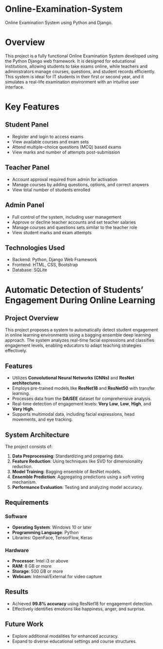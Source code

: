 # Online-Examination-System
Online Examination System using Python and Django.

# Overview
This project is a fully functional Online Examination System developed using the Python Django web framework. It is designed for educational institutions, allowing students to take exams online, while teachers and administrators manage courses, questions, and student records efficiently. This system is ideal for IT students in their first or second year, and it simulates a real-life examination environment with an intuitive user interface.

# Key Features
## Student Panel
* Register and login to access exams
* View available courses and exam sets
* Attend multiple-choice questions (MCQ) based exams
* View marks and number of attempts post-submission

## Teacher Panel
* Account approval required from admin for activation
* Manage courses by adding questions, options, and correct answers
* View total number of students enrolled

## Admin Panel
* Full control of the system, including user management
* Approve or decline teacher accounts and set teacher salaries
* Manage courses and questions sets similar to the teacher role
* View student marks and exam attempts

## Technologies Used
* Backend: Python, Django Web Framework
* Frontend: HTML, CSS, Bootstrap
* Database: SQLite

# Automatic Detection of Students’ Engagement During Online Learning

## Project Overview
This project proposes a system to automatically detect student engagement in online learning environments using a bagging ensemble deep learning approach. The system analyzes real-time facial expressions and classifies engagement levels, enabling educators to adapt teaching strategies effectively.

## Features
- Utilizes **Convolutional Neural Networks (CNNs)** and **ResNet architectures**.
- Employs pre-trained models like **ResNet18** and **ResNet50** with transfer learning.
- Processes data from the **DAiSEE** dataset for comprehensive analysis.
- Real-time detection of engagement levels: **Very Low**, **Low**, **High**, and **Very High**.
- Supports multimodal data, including facial expressions, head movements, and eye tracking.

## System Architecture
The project consists of:
1. **Data Preprocessing**: Standardizing and preparing data.
2. **Feature Reduction**: Using techniques like SVD for dimensionality reduction.
3. **Model Training**: Bagging ensemble of ResNet models.
4. **Ensemble Prediction**: Aggregating predictions using a soft voting mechanism.
5. **Performance Evaluation**: Testing and analyzing model accuracy.

## Requirements

### Software
- **Operating System**: Windows 10 or later
- **Programming Language**: Python
- Libraries: OpenFace, TensorFlow, Keras

### Hardware
- **Processor**: Intel i3 or above
- **RAM**: 8 GB or more
- **Storage**: 500 GB or more
- **Webcam**: Internal/External for video capture

## Results
- Achieved **99.8% accuracy** using ResNet18 for engagement detection.
- Effectively identifies emotions like happiness, anger, and surprise.

## Future Work
- Explore additional modalities for enhanced accuracy.
- Expand to diverse educational settings and course structures.
